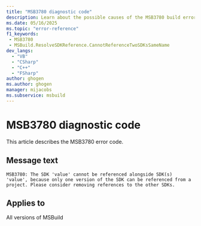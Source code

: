 ```yaml
---
title: "MSB3780 diagnostic code"
description: Learn about the possible causes of the MSB3780 build error, and get troubleshooting tips.
ms.date: 05/16/2025
ms.topic: "error-reference"
f1_keywords:
 - MSB3780
 - MSBuild.ResolveSDKReference.CannotReferenceTwoSDKsSameName
dev_langs:
  - "VB"
  - "CSharp"
  - "C++"
  - "FSharp"
author: ghogen
ms.author: ghogen
manager: mijacobs
ms.subservice: msbuild
---
```


# MSB3780 diagnostic code

<!-- :::ErrorDefinitionDescription::: -->
<!-- :::editable-content name="introDescription"::: -->
This article describes the MSB3780 error code.
<!-- :::editable-content-end::: -->

## Message text

<!-- :::editable-content name="messageText"::: -->
`MSB3780: The SDK 'value' cannot be referenced alongside SDK(s) 'value', because only one version of the SDK can be referenced from a project. Please consider removing references to the other SDKs.`
<!-- :::editable-content-end::: -->
<!-- MSB3780: The SDK "{0}" cannot be referenced alongside SDK(s) {1}, because only one version of the SDK can be referenced from a project. Please consider removing references to the other SDKs. -->

<!-- :::editable-content name="postOutputDescription"::: -->
<!--
{StrBegin="MSB3780: "}
-->
<!-- :::editable-content-end::: -->
<!-- :::ErrorDefinitionDescription-end::: -->

## Applies to

All versions of MSBuild
